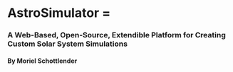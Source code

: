 # AstroSimulator =
### A Web-Based, Open-Source, Extendible Platform for Creating Custom Solar System Simulations
#### By Moriel Schottlender
